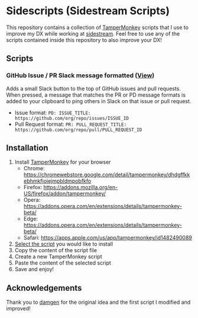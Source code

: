 # Sidescripts (Sidestream Scripts)

This repository contains a collection of [TamperMonkey](https://www.tampermonkey.net/) scripts that I use to improve my DX while working at [sidestream](https://sidestream.tech). Feel free to use any of the scripts contained inside this repository to also improve your DX!

## Scripts

### GitHub Issue / PR Slack message formatted ([View](https://github.com/zoey-kaiser/sidestream-utils/blob/main/scripts/slack-issue-pr-message.js))

Adds a small Slack button to the top of GitHub issues and pull requests. When pressed, a message that matches the PR or PD message formats is added to your clipboard to ping others in Slack on that issue or pull request. 

- Issue format: `PD: ISSUE_TITLE: https://github.com/org/repo/issues/ISSUE_ID`
- Pull Request format: `PR: PULL_REQUEST_TITLE: https://github.com/org/repo/pull/PULL_REQUEST_ID`

## Installation

1. Install [TamperMonkey](https://www.tampermonkey.net/) for your browser
   - Chrome: https://chromewebstore.google.com/detail/tampermonkey/dhdgffkkebhmkfjojejmpbldmpobfkfo
   - Firefox: https://addons.mozilla.org/en-US/firefox/addon/tampermonkey/
   - Opera: https://addons.opera.com/en/extensions/details/tampermonkey-beta/
   - Edge: https://addons.opera.com/en/extensions/details/tampermonkey-beta/
   - Safari: https://apps.apple.com/us/app/tampermonkey/id1482490089
2. [Select the script](#scripts) you would like to install
3. Copy the content of the script file
4. Create a new TamperMonkey script
5. Paste the content of the selected script
6. Save and enjoy!

## Acknowledgements

Thank you to [damgen](https://github.com/damgem) for the original idea and the first script I modified and improved!
